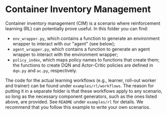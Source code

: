 # Container Inventory Management

Container inventory management (CIM) is a scenario where reinforcement learning (RL) can potentially prove useful. In this folder you can find:
* ``env_wrapper.py``, which contains a function to generate an environment wrapper to interact
with our "agent" (see below);
* ``agent_wrapper.py``, which contains a function to generate an agent wrapper to interact
with the environment wrapper;
* ``policy_index``, which maps policy names to functions that create them; the functions to create DQN and Actor-Critic policies are defined in ``dqn.py`` and ``ac.py``, respectively.

The code for the actual learning workflows (e.g., learner, roll-out worker and trainer) can be found under ``examples/rl/workflows``. The reason for putting it in a separate folder is that these workflows apply to any scenario, so long as the necessary component generators, such as the ones listed above, are provided. See ``README`` under ``examples/rl`` for details. We recommend that you follow this example to write your own scenarios.